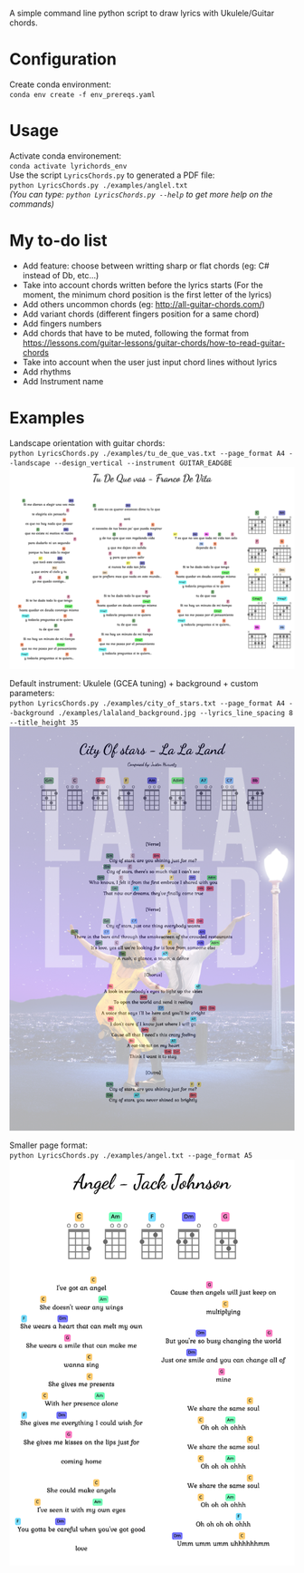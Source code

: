A simple command line python script to draw lyrics with Ukulele/Guitar chords.

# Configuration
Create conda environment:  
`conda env create -f env_prereqs.yaml`


# Usage
Activate conda environement:  
`conda activate lyrichords_env`  
Use the script `LyricsChords.py` to generated a PDF file:  
`python LyricsChords.py ./examples/anglel.txt`  
_(You can type: `python LyricsChords.py --help` to get more help on the commands)_  


# My to-do list  
- Add feature: choose between writting sharp or flat chords (eg: C# instead of Db, etc...)   
- Take into account chords written before the lyrics starts (For the moment, the minimum chord position is the first letter of the lyrics)  
- Add others uncommon chords (eg: http://all-guitar-chords.com/)  
- Add variant chords (different fingers position for a same chord)  
- Add fingers numbers  
- Add chords that have to be muted, following the format from https://lessons.com/guitar-lessons/guitar-chords/how-to-read-guitar-chords   
- Take into account when the user just input chord lines without lyrics  
- Add rhythms
- Add Instrument name

# Examples

Landscape orientation with guitar chords:  
`python LyricsChords.py ./examples/tu_de_que_vas.txt --page_format A4 --landscape --design_vertical --instrument GUITAR_EADGBE`  
![Example1](./examples/tu_de_que_vas.png "Example: Tu de que vas - Franco de Vita")  

Default instrument: Ukulele (GCEA tuning) + background + custom parameters:  
`python LyricsChords.py ./examples/city_of_stars.txt --page_format A4 --background ./examples/lalaland_background.jpg --lyrics_line_spacing 8 --title_height 35`  
![Example2](./examples/city_of_stars.png "Example: City Of Stars - LaLaLand")  

Smaller page format:  
`python LyricsChords.py ./examples/angel.txt --page_format A5`  
![Example3](./examples/angel.png "Example: Angel - Jack Johnson")
